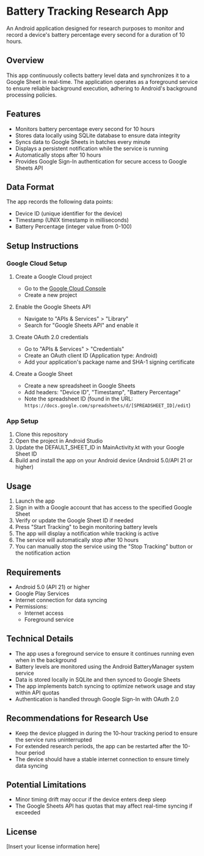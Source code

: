 # Battery Tracking Research App

An Android application designed for research purposes to monitor and record a device's battery percentage every second for a duration of 10 hours.

## Overview

This app continuously collects battery level data and synchronizes it to a Google Sheet in real-time. The application operates as a foreground service to ensure reliable background execution, adhering to Android's background processing policies.

## Features

- Monitors battery percentage every second for 10 hours
- Stores data locally using SQLite database to ensure data integrity
- Syncs data to Google Sheets in batches every minute
- Displays a persistent notification while the service is running
- Automatically stops after 10 hours
- Provides Google Sign-In authentication for secure access to Google Sheets API

## Data Format

The app records the following data points:
- Device ID (unique identifier for the device)
- Timestamp (UNIX timestamp in milliseconds)
- Battery Percentage (integer value from 0-100)

## Setup Instructions

### Google Cloud Setup

1. Create a Google Cloud project
   - Go to the [Google Cloud Console](https://console.cloud.google.com/)
   - Create a new project

2. Enable the Google Sheets API
   - Navigate to "APIs & Services" > "Library"
   - Search for "Google Sheets API" and enable it

3. Create OAuth 2.0 credentials
   - Go to "APIs & Services" > "Credentials"
   - Create an OAuth client ID (Application type: Android)
   - Add your application's package name and SHA-1 signing certificate

4. Create a Google Sheet
   - Create a new spreadsheet in Google Sheets
   - Add headers: "Device ID", "Timestamp", "Battery Percentage"
   - Note the spreadsheet ID (found in the URL: `https://docs.google.com/spreadsheets/d/[SPREADSHEET_ID]/edit`)

### App Setup

1. Clone this repository
2. Open the project in Android Studio
3. Update the DEFAULT_SHEET_ID in MainActivity.kt with your Google Sheet ID
4. Build and install the app on your Android device (Android 5.0/API 21 or higher)

## Usage

1. Launch the app
2. Sign in with a Google account that has access to the specified Google Sheet
3. Verify or update the Google Sheet ID if needed
4. Press "Start Tracking" to begin monitoring battery levels
5. The app will display a notification while tracking is active
6. The service will automatically stop after 10 hours
7. You can manually stop the service using the "Stop Tracking" button or the notification action

## Requirements

- Android 5.0 (API 21) or higher
- Google Play Services
- Internet connection for data syncing
- Permissions:
  - Internet access
  - Foreground service

## Technical Details

- The app uses a foreground service to ensure it continues running even when in the background
- Battery levels are monitored using the Android BatteryManager system service
- Data is stored locally in SQLite and then synced to Google Sheets
- The app implements batch syncing to optimize network usage and stay within API quotas
- Authentication is handled through Google Sign-In with OAuth 2.0

## Recommendations for Research Use

- Keep the device plugged in during the 10-hour tracking period to ensure the service runs uninterrupted
- For extended research periods, the app can be restarted after the 10-hour period
- The device should have a stable internet connection to ensure timely data syncing

## Potential Limitations

- Minor timing drift may occur if the device enters deep sleep
- The Google Sheets API has quotas that may affect real-time syncing if exceeded

## License

[Insert your license information here] 